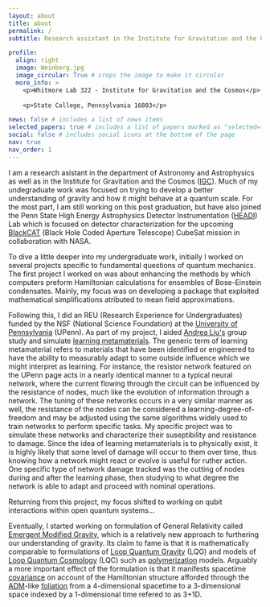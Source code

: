 ```yaml
---
layout: about
title: about
permalink: /
subtitle: Research assistant in the Institute for Gravitation and the Cosmos and the Department of Astronomy and Astrophysics.

profile:
  align: right
  image: Weinberg.jpg
  image_circular: True # crops the image to make it circular
  more_info: >
    <p>Whitmore Lab 322 - Institute for Gravitation and the Cosmos</p>
    
    <p>State College, Pennsylvania 16803</p>

news: false # includes a list of news items
selected_papers: true # includes a list of papers marked as "selected={true}"
social: false # includes social icons at the bottom of the page
nav: true
nav_order: 1
---
```



I am a research asistant in the department of Astronomy and Astrophysics as well as in the Institute for Gravitation and the Cosmos ([IGC](https://igc.psu.edu)). Much of my undegraduate work was focused on trying to develop a better understanding of gravity and how it might behave at a quantum scale. For the most part, I am still working on this post graduation, but have also joined the Penn State High Energy Astrophysics Detector Instrumentation ([HEADI](https://sites.psu.edu/headilab/)) Lab which is focused on detector characterization for the upcoming [BlackCAT](https://techport.nasa.gov/view/96341) (Black Hole Coded Aperture Telescope) CubeSat mission in collaboration with NASA.

To dive a little deeper into my undergraduate work, initially I worked on several projects specific to fundamental questions of quantum mechanics. The first project I worked on was about enhancing the methods by which computers preform Hamiltonian calculations for ensembles of Bose-Einstein condensates. Mainly, my focus was on developing a package that exploited mathematical simplifications atributed to mean field approximations. 

Following this, I did an REU (Research Experience for Undergraduates) funded by the NSF (National Science Foundation) at the [University of Pennsylvania](https://www.lrsm.upenn.edu/outreach/reu/) (UPenn). As part of my project, I aided [Andrea Liu's](https://live-sas-physics.pantheon.sas.upenn.edu/people/standing-faculty/andrea-liu) group study and simulate [learning metamaterials](https://www.lrsm.upenn.edu/highlight/an-electronic-metamaterial-capable-of-decentralized-physics-driven-learning/). The generic term of learning metamaterial refers to materials that have been identified or engineered to have the ability to measurably adapt to some outside influence which we might interpret as learning. For instance, the resistor network featured on the UPenn page acts in a nearly identical manner to a typical neural network, where the current flowing through the circuit can be influenced by the resistance of nodes, much like the evolution of information through a network. The tuning of these networks occurs in a very similar manner as well, the resistance of the nodes can be considered a learning-degree-of-freedom and may be adjusted using the same algorithms widely used to train networks to perform specific tasks. My specific project was to simulate these networks and characterize their suseptibility and resistance to damage. Since the idea of learning metamaterials is to physically exist, it is highly likely that some level of damage will occur to them over time, thus knowing how a network might react or evolve is useful for ruther action. One specific type of network damage tracked was the cutting of nodes during and after the learning phase, then studying to what degree the network is able to adapt and proceed with nominal operations.

Returning from this project, my focus shifted to working on qubit interactions within open quantum systems...

Eventually, I started working on formulation of General Relativity called [Emergent Modified Gravity](https://arxiv.org/abs/2404.06375), which is a relatively new approach to furthering our understanding of gravity. Its claim to fame is that it is mathematically comparable to formulations of [Loop Quantum Gravity](https://arxiv.org/abs/2104.04394) (LQG) and models of [Loop Quantum Cosmology](https://arxiv.org/abs/gr-qc/0601085) (LQC) such as [polymerization](https://par.nsf.gov/servlets/purl/10323847) models. Arguably a more important effect of the formulation is that it manifests spacetime [covariance](https://journals.aps.org/prd/abstract/10.1103/PhysRevD.108.084066) on account of the Hamiltonian structure afforded through the [ADM](https://arxiv.org/pdf/2210.10103)-like [foliation](https://en.wikipedia.org/wiki/Foliation) from a 4-dimensional spacetime to a 3-dimensional space indexed by a 1-dimensional time refered to as 3+1D. 